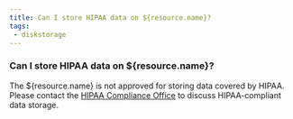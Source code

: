 ```yaml
---
title: Can I store HIPAA data on ${resource.name}?
tags:
 - diskstorage
---
```


### Can I store HIPAA data on ${resource.name}?

The ${resource.name} is not approved for storing data covered by HIPAA. Please contact the <a href="http://www.purdue.edu/hipaa/">HIPAA Compliance Office</a> to discuss HIPAA-compliant data storage.
